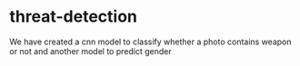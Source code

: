 # threat-detection
We have created a cnn model to classify whether a photo contains weapon or not and another model  to predict  gender
